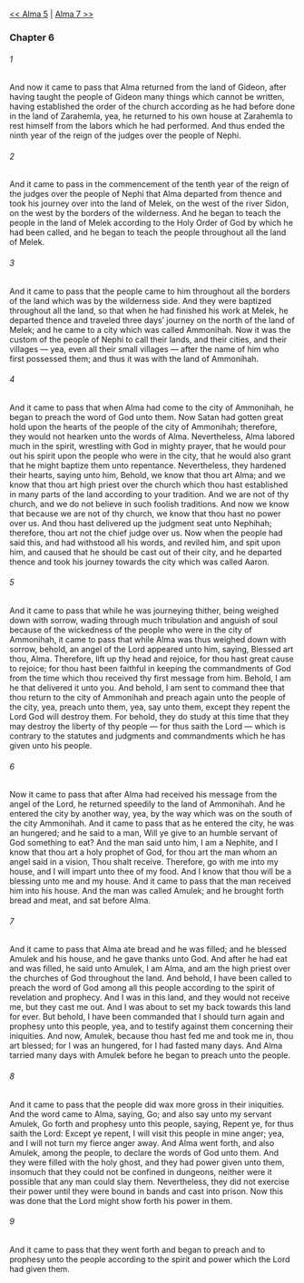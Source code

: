 [<< Alma 5](Alma%205)  |  [Alma 7 >>](Alma%207)

### Chapter 6
###### 1
And now it came to pass that Alma returned from the land of Gideon, after having taught the people of Gideon many things which cannot be written, having established the order of the church according as he had before done in the land of Zarahemla, yea, he returned to his own house at Zarahemla to rest himself from the labors which he had performed. And thus ended the ninth year of the reign of the judges over the people of Nephi.

###### 2
And it came to pass in the commencement of the tenth year of the reign of the judges over the people of Nephi that Alma departed from thence and took his journey over into the land of Melek, on the west of the river Sidon, on the west by the borders of the wilderness. And he began to teach the people in the land of Melek according to the Holy Order of God by which he had been called, and he began to teach the people throughout all the land of Melek.

###### 3
And it came to pass that the people came to him throughout all the borders of the land which was by the wilderness side. And they were baptized throughout all the land, so that when he had finished his work at Melek, he departed thence and traveled three days’ journey on the north of the land of Melek; and he came to a city which was called Ammonihah. Now it was the custom of the people of Nephi to call their lands, and their cities, and their villages — yea, even all their small villages — after the name of him who first possessed them; and thus it was with the land of Ammonihah.

###### 4
And it came to pass that when Alma had come to the city of Ammonihah, he began to preach the word of God unto them. Now Satan had gotten great hold upon the hearts of the people of the city of Ammonihah; therefore, they would not hearken unto the words of Alma. Nevertheless, Alma labored much in the spirit, wrestling with God in mighty prayer, that he would pour out his spirit upon the people who were in the city, that he would also grant that he might baptize them unto repentance. Nevertheless, they hardened their hearts, saying unto him, Behold, we know that thou art Alma; and we know that thou art high priest over the church which thou hast established in many parts of the land according to your tradition. And we are not of thy church, and we do not believe in such foolish traditions. And now we know that because we are not of thy church, we know that thou hast no power over us. And thou hast delivered up the judgment seat unto Nephihah; therefore, thou art not the chief judge over us. Now when the people had said this, and had withstood all his words, and reviled him, and spit upon him, and caused that he should be cast out of their city, and he departed thence and took his journey towards the city which was called Aaron.

###### 5
And it came to pass that while he was journeying thither, being weighed down with sorrow, wading through much tribulation and anguish of soul because of the wickedness of the people who were in the city of Ammonihah, it came to pass that while Alma was thus weighed down with sorrow, behold, an angel of the Lord appeared unto him, saying, Blessed art thou, Alma. Therefore, lift up thy head and rejoice, for thou hast great cause to rejoice; for thou hast been faithful in keeping the commandments of God from the time which thou received thy first message from him. Behold, I am he that delivered it unto you. And behold, I am sent to command thee that thou return to the city of Ammonihah and preach again unto the people of the city, yea, preach unto them, yea, say unto them, except they repent the Lord God will destroy them. For behold, they do study at this time that they may destroy the liberty of thy people — for thus saith the Lord — which is contrary to the statutes and judgments and commandments which he has given unto his people.

###### 6
Now it came to pass that after Alma had received his message from the angel of the Lord, he returned speedily to the land of Ammonihah. And he entered the city by another way, yea, by the way which was on the south of the city Ammonihah. And it came to pass that as he entered the city, he was an hungered; and he said to a man, Will ye give to an humble servant of God something to eat? And the man said unto him, I am a Nephite, and I know that thou art a holy prophet of God, for thou art the man whom an angel said in a vision, Thou shalt receive. Therefore, go with me into my house, and I will impart unto thee of my food. And I know that thou will be a blessing unto me and my house. And it came to pass that the man received him into his house. And the man was called Amulek; and he brought forth bread and meat, and sat before Alma.

###### 7
And it came to pass that Alma ate bread and he was filled; and he blessed Amulek and his house, and he gave thanks unto God. And after he had eat and was filled, he said unto Amulek, I am Alma, and am the high priest over the churches of God throughout the land. And behold, I have been called to preach the word of God among all this people according to the spirit of revelation and prophecy. And I was in this land, and they would not receive me, but they cast me out. And I was about to set my back towards this land for ever. But behold, I have been commanded that I should turn again and prophesy unto this people, yea, and to testify against them concerning their iniquities. And now, Amulek, because thou hast fed me and took me in, thou art blessed; for I was an hungered, for I had fasted many days. And Alma tarried many days with Amulek before he began to preach unto the people.

###### 8
And it came to pass that the people did wax more gross in their iniquities. And the word came to Alma, saying, Go; and also say unto my servant Amulek, Go forth and prophesy unto this people, saying, Repent ye, for thus saith the Lord: Except ye repent, I will visit this people in mine anger; yea, and I will not turn my fierce anger away. And Alma went forth, and also Amulek, among the people, to declare the words of God unto them. And they were filled with the holy ghost, and they had power given unto them, insomuch that they could not be confined in dungeons, neither were it possible that any man could slay them. Nevertheless, they did not exercise their power until they were bound in bands and cast into prison. Now this was done that the Lord might show forth his power in them.

###### 9
And it came to pass that they went forth and began to preach and to prophesy unto the people according to the spirit and power which the Lord had given them.